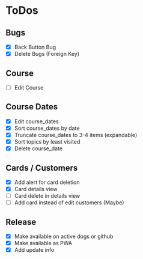 # ToDos

## Bugs

- [x] Back Button Bug
- [x] Delete Bugs (Foreign Key)

## Course

- [ ] Edit Course

## Course Dates

- [x] Edit course_dates
- [x] Sort course_dates by date
- [x] Truncate course_dates to 3-4 items (expandable)
- [x] Sort topics by least visited
- [x] Delete course_date

## Cards / Customers

- [x] Add alert for card deletion
- [x] Card details view
- [ ] Card delete in details view
- [ ] Add card instead of edit customers (Maybe)

## Release

- [x] Make available on active dogs or github
- [x] Make available as PWA
- [x] Add update info
